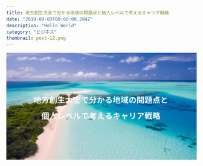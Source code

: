 ```yaml
---
title: 地方創生大全で分かる地域の問題点と個人レベルで考えるキャリア戦略
date: "2019-09-03T00:00:00.284Z"
description: "Hello World"
category: "ビジネス"
thumbnail: post-12.png
---
```


![](./post-12.png)